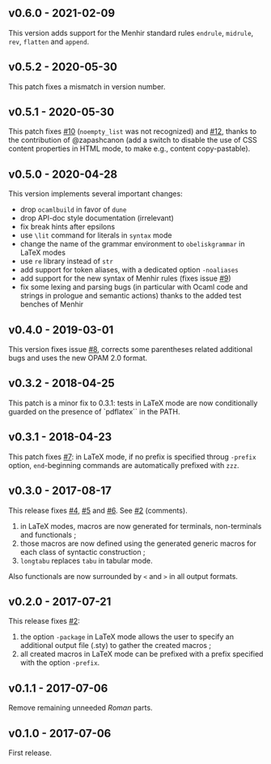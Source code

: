 ## v0.6.0 - 2021-02-09
This version adds support for the Menhir standard rules `endrule`, `midrule`, `rev`, `flatten` and `append`.

## v0.5.2 - 2020-05-30 
This patch fixes a mismatch in version number.

## v0.5.1 - 2020-05-30 
This patch fixes [#10](https://github.com/Lelio-Brun/Obelisk/issues/10) (`noempty_list` was not recognized) and [#12](https://github.com/Lelio-Brun/Obelisk/issues/12), thanks to the contribution of @zapashcanon (add a switch to disable the use of CSS content properties in HTML mode, to make e.g., content copy-pastable).

## v0.5.0 - 2020-04-28
This version implements several important changes:
- drop `ocamlbuild` in favor of `dune`
- drop API-doc style documentation (irrelevant)
- fix break hints after epsilons 
- use `\lit` command for literals in `syntax` mode
- change the name of the grammar environment to `obeliskgrammar` in LaTeX modes
- use `re` library instead of `str`
- add support for token aliases, with a dedicated option `-noaliases`
- add support for the new syntax of Menhir rules (fixes issue [#9](https://github.com/Lelio-Brun/Obelisk/issues/9)) 
- fix some lexing and parsing bugs (in particular with Ocaml code and strings in prologue and semantic actions) thanks to the added test benches of Menhir

## v0.4.0 - 2019-03-01
This version fixes issue [#8](https://github.com/Lelio-Brun/Obelisk/issues/8), corrects some parentheses related additional bugs and uses the new OPAM 2.0 format.

## v0.3.2 - 2018-04-25
This patch is a minor fix to 0.3.1: tests in LaTeX mode are now conditionally guarded on the presence of `pdflatex`` in the PATH.

## v0.3.1 - 2018-04-23
This patch fixes [#7](https://github.com/Lelio-Brun/Obelisk/issues/7): in LaTeX mode, if no prefix is specified throug `-prefix` option, `end`-beginning commands are automatically prefixed with `zzz`.

## v0.3.0 - 2017-08-17
This release fixes [#4](https://github.com/Lelio-Brun/Obelisk/issues/4), [#5](https://github.com/Lelio-Brun/Obelisk/issues/5) and [#6](https://github.com/Lelio-Brun/Obelisk/issues/6).
See [#2](https://github.com/Lelio-Brun/Obelisk/issues/2) (comments).

1. in LaTeX modes, macros are now generated for terminals, non-terminals and functionals ;
2. those macros are now defined using the generated generic macros for each class of syntactic construction ;
3. `longtabu` replaces `tabu` in tabular mode.

Also functionals are now surrounded by `<` and `>` in all output formats.

## v0.2.0 - 2017-07-21
This release fixes [#2](https://github.com/Lelio-Brun/Obelisk/issues/2):

1. the option `-package` in LaTeX mode allows the user to specify an additional output file (.sty) to gather the created macros ;
2. all created macros in LaTeX mode can be prefixed with a prefix specified with the option `-prefix`.

## v0.1.1 - 2017-07-06
Remove remaining unneeded *Roman* parts.

## v0.1.0 - 2017-07-06
First release.
